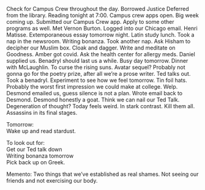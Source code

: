 Check for Campus Crew throughout the day. Borrowed Justice Deferred from the library. Reading tonight at 7:00. Campus crew apps open. Big week coming up. Submitted our Campus Crew app. Apply to some other programs as well. Met Vernon Burton. Logged into our Chicago email. Henri Matisse. Extemporaneous essay tomorrow night. Latin study lunch. Took a nap in the newsroom. Writing bonanza. Took another nap. Ask Hisham to decipher our Muslim box. Cloak and dagger. Write and meditate on Goodness. Amber got covid. Ask the health center for allergy meds. Daniel supplied us. Benadryl should last us a while. Busy day tomorrow. Dinner with McLaughlin. To curse the rising suns. Avatar sequel? Probably not gonna go for the poetry prize, after all we’re a prose writer. Ted talks out. Took a benadryl. Experiment to see how we feel tomorrow. Tin foil hats. Probably the worst first impression we could make at college. Welp. Desmond emailed us, guess silence is not a plan. Wrote email back to Desmond. Desmond honestly a goat. Think we can nail our Ted Talk. Degeneration of thought? Today feels weird. In stark contrast. Kill them all. Assassins in its final stages. 

Tomorrow:  
Wake up and read stardust. 

To look out for:  
Get our Ted talk down  
Writing bonanza tomorrow  
Pick back up on Greek. 

Memento: Two things that we’ve established as real shames. Not seeing our friends and not exercising our body.